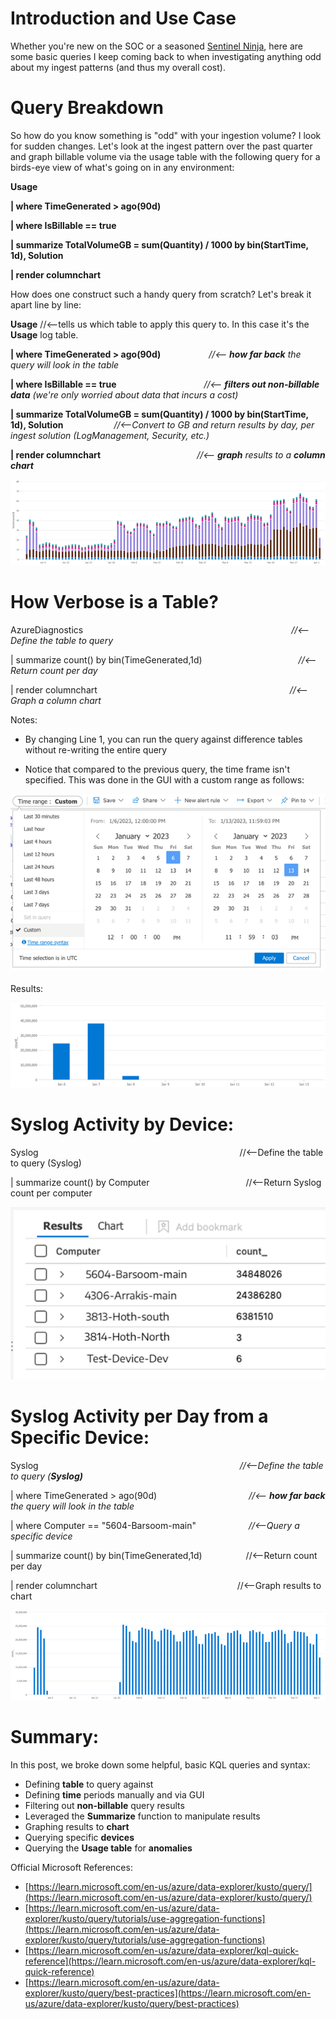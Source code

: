 # Introduction and Use Case

Whether you're new on the SOC or a seasoned [Sentinel Ninja](https://techcommunity.microsoft.com/t5/microsoft-sentinel-blog/become-a-microsoft-sentinel-ninja-the-complete-level-400/ba-p/1246310), here are some basic queries I keep coming back to when investigating anything odd about my ingest patterns (and thus my overall cost). 

# Query Breakdown

So how do you know something is "odd" with your ingestion volume? I look for sudden changes. Let's look at the ingest pattern over the past quarter and graph billable volume via the usage table with the following query for a birds-eye view of what's going on in any environment:

**Usage**

**| where TimeGenerated \> ago(90d)**

**| where IsBillable == true**

**| summarize TotalVolumeGB = sum(Quantity) / 1000 by bin(StartTime, 1d), Solution**

**| render columnchart**


How does one construct such a handy query from scratch? Let's break it apart line by line:

**Usage** 	//\<--tells us which table to apply this query to. In this case it's the **Usage** log table.

**| where TimeGenerated \> ago(90d)**&ensp;&ensp;&ensp;&ensp;&ensp;&ensp;&ensp;&ensp;&ensp;&ensp;&ensp;_//\<-- **how far back** the query will look in the table_

**| where IsBillable == true**&ensp;&ensp;&ensp;&ensp;&ensp;&ensp;&ensp;&ensp;&ensp;&ensp;&ensp;&ensp;&ensp;&ensp;&ensp;&ensp;&ensp;&ensp;&ensp;&ensp;_//\<-- **filters out non-billable data** (we're only worried about data that incurs a cost)_

**| summarize TotalVolumeGB = sum(Quantity) / 1000 by bin(StartTime, 1d), Solution**&ensp;&ensp;&ensp;&ensp;&ensp;&ensp;&ensp;&ensp;&ensp;&ensp;&ensp;
_//<--Convert to GB and return results by day, per ingest solution (LogManagement, Security, etc.)_

**| render columnchart**&ensp;&ensp;&ensp;&ensp;&ensp;&ensp;&ensp;&ensp;&ensp;&ensp;&ensp;&ensp;&ensp;&ensp;&ensp;&ensp;&ensp;&ensp;&ensp;&ensp;&ensp;&ensp;_//\<-- **graph** results to a **column chart**_


![Usage Table](/assets/img/AOAQ1/usage_graph.png)

# How Verbose is a Table?

AzureDiagnostics &ensp;&ensp;&ensp;&ensp;&ensp;&ensp;&ensp;&ensp;&ensp;&ensp;&ensp;&ensp;&ensp;&ensp;&ensp;&ensp;&ensp;&ensp;&ensp;&ensp;&ensp;&ensp;&ensp;&ensp;&ensp;&ensp;&ensp;&ensp;&ensp;&ensp;&ensp;&ensp;&ensp;&ensp;&ensp;&ensp;&ensp;&ensp;&ensp;&ensp;&ensp;&ensp;&ensp;&ensp;&ensp;&ensp;&ensp;_//\<--Define the table to query_

| summarize count() by bin(TimeGenerated,1d)&ensp;&ensp;&ensp;&ensp;&ensp;&ensp;&ensp;&ensp;&ensp;&ensp;&ensp;&ensp;&ensp;&ensp;&ensp;&ensp;&ensp;&ensp;&ensp;&ensp;&ensp;&ensp;_//\<--Return count per day_

| render columnchart&ensp;&ensp;&ensp;&ensp;&ensp;&ensp;&ensp;&ensp;&ensp;&ensp;&ensp;&ensp;&ensp;&ensp;&ensp;&ensp;&ensp;&ensp;&ensp;&ensp;&ensp;&ensp;&ensp;&ensp;&ensp;&ensp;&ensp;&ensp;&ensp;&ensp;&ensp;&ensp;&ensp;&ensp;&ensp;&ensp;&ensp;&ensp;&ensp;&ensp;&ensp;&ensp;&ensp;&ensp;_//\<--Graph a column chart_

Notes:

- By changing Line 1, you can run the query against difference tables without re-writing the entire query

- Notice that compared to the previous query, the time frame isn't specified. This was done in the GUI with a custom range as follows:

![](/assets/img/AOAQ1/Time_Range_GUI.png)
<br/>
<br/>
Results:

![](/assets/img/AOAQ1/AZDiag_graph.png)


# Syslog Activity by Device:


Syslog&ensp;&ensp;&ensp;&ensp;&ensp;&ensp;&ensp;&ensp;&ensp;&ensp;&ensp;&ensp;&ensp;&ensp;&ensp;&ensp;&ensp;&ensp;&ensp;&ensp;&ensp;&ensp;&ensp;&ensp;&ensp;&ensp;&ensp;&ensp;&ensp;&ensp;&ensp;&ensp;&ensp;&ensp;&ensp;&ensp;&ensp;&ensp;&ensp;&ensp;&ensp;&ensp;&ensp;&ensp;&ensp;&ensp;//\<--Define the table to query (Syslog)

| summarize count() by Computer&ensp;&ensp;&ensp;&ensp;&ensp;&ensp;&ensp;&ensp;&ensp;&ensp;&ensp;&ensp;&ensp;&ensp;&ensp;&ensp;&ensp;&ensp;&ensp;&ensp;&ensp;&ensp;//\<--Return Syslog count per computer

![](/assets/img/AOAQ1/Devices.png)


# Syslog Activity per Day from a Specific Device:

Syslog&ensp;&ensp;&ensp;&ensp;&ensp;&ensp;&ensp;&ensp;&ensp;&ensp;&ensp;&ensp;&ensp;&ensp;&ensp;&ensp;&ensp;&ensp;&ensp;&ensp;&ensp;&ensp;&ensp;&ensp;&ensp;&ensp;&ensp;&ensp;&ensp;&ensp;&ensp;&ensp;&ensp;&ensp;&ensp;&ensp;&ensp;&ensp;&ensp;&ensp;&ensp;&ensp;&ensp;&ensp;&ensp;&ensp;_//\<--Define the table to query (**Syslog)**_

| where TimeGenerated \> ago(90d)&ensp;&ensp;&ensp;&ensp;&ensp;&ensp;&ensp;&ensp;&ensp;&ensp;&ensp;&ensp;&ensp;&ensp;&ensp;&ensp;&ensp;&ensp;&ensp;&ensp;&ensp;_//\<-- **how far back** the query will look in the table_

| where Computer == "5604-Barsoom-main"&ensp;&ensp;&ensp;&ensp;&ensp;&ensp;&ensp;&ensp;&ensp;&ensp;&ensp;&ensp;_//\<--Query a specific device_

| summarize count() by bin(TimeGenerated,1d)&ensp;&ensp;&ensp;&ensp;&ensp;&ensp;&ensp;&ensp;&ensp;&ensp;//\<--Return count per day

| render columnchart&ensp;&ensp;&ensp;&ensp;&ensp;&ensp;&ensp;&ensp;&ensp;&ensp;&ensp;&ensp;&ensp;&ensp;&ensp;&ensp;&ensp;&ensp;&ensp;&ensp;&ensp;&ensp;&ensp;&ensp;&ensp;&ensp;&ensp;&ensp;&ensp;&ensp;&ensp;&ensp;//\<--Graph results to chart

![](/assets/img/AOAQ1/syslog_graph.png)

# Summary:

In this post, we broke down some helpful, basic KQL queries and syntax:

- Defining **table** to query against
- Defining **time** periods manually and via GUI
- Filtering out **non-billable** query results
- Leveraged the **Summarize** function to manipulate results
- Graphing results to **chart**
- Querying specific **devices**
- Querying the **Usage table** for **anomalies**

Official Microsoft References:

- [https://learn.microsoft.com/en-us/azure/data-explorer/kusto/query/](https://learn.microsoft.com/en-us/azure/data-explorer/kusto/query/)
- [https://learn.microsoft.com/en-us/azure/data-explorer/kusto/query/tutorials/use-aggregation-functions](https://learn.microsoft.com/en-us/azure/data-explorer/kusto/query/tutorials/use-aggregation-functions)
- [https://learn.microsoft.com/en-us/azure/data-explorer/kql-quick-reference](https://learn.microsoft.com/en-us/azure/data-explorer/kql-quick-reference)
- [https://learn.microsoft.com/en-us/azure/data-explorer/kusto/query/best-practices](https://learn.microsoft.com/en-us/azure/data-explorer/kusto/query/best-practices)
